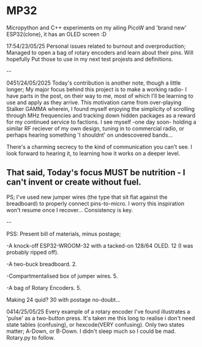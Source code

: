 # MP32
Micropython and C++ experiments on my ailing PicoW and 'brand new' ESP32(clone), it has an OLED screen :D


17:54/23/05/25
Personal issues related to burnout and overproduction; Managed to open a bag of rotary encoders and learn about their pins.
Will hopefully Put those to use in my next test projests and definitions.

--

0451/24/05/2025
Today's contribution is another note, though a little longer;
My major focus behind this project is to make a working radio- I have parts in the post, on their way to me, most of which I'll be learning to use and apply as they arrive. This motivation came from over-playing Stalker GAMMA wherein, I found myself enjoying the simplicity of scrolling through MHz frequencies and tracking down hidden packages as a reward for my continued service to factions. I see myself -one day soon- holding a similar RF reciever of my own design, tuning in to commercial radio, or perhaps hearing something 'I shouldnt' on undescovered bands...

There's a charming secrecy to the kind of communication you can't see.
I look forward to hearing it, to learning how it works on a deeper level.

That said, Today's focus MUST be nutrition - I can't invent or create without fuel.
--
PS; I've used new jumper wires (the type that sit flat against the breadboard) to properly connect pins-to-micro. I worry this inspiration won't resume once I recover... Consistency is key.

--

PSS: Present bill of materials, minus postage;

-A knock-off ESP32-WROOM-32 with a tacked-on 128/64 OLED.
12 (I was probably ripped off).

-A two-buck breadboard.
2.

-Compartmentalised box of jumper wires.
5.

-A bag of Rotary Encoders.
5.

Making 24 quid?
30 with postage no-doubt...

0414/25/05/25
Every example of a rotary encoder I've found illustrates a 'pulse' as a two-button press.
It's taken me this long to realise i don't need state tables (confusing), or hexcode(VERY confusing).
Only two states matter; A-Down, or B-Down.
I didn't sleep much so I could be mad.
Rotary.py to follow.
